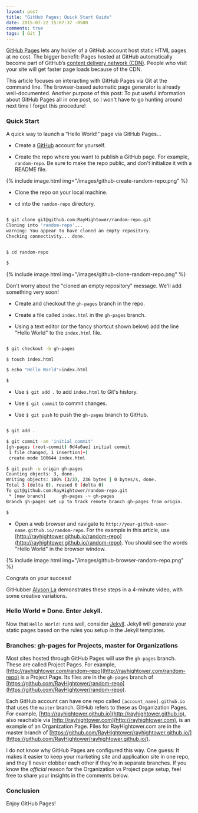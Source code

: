 ```yaml
---
layout: post
title: "GitHub Pages: Quick Start Guide"
date: 2015-07-22 15:07:37 -0500
comments: true
tags: [ Git ]
---
```

[GitHub Pages](https://pages.github.com/) lets any holder of a GitHub account host static HTML pages at no cost. The bigger benefit: Pages hosted at GitHub automatically become part of GitHub’s [content delivery network (CDN)](https://en.wikipedia.org/wiki/Content_delivery_network). People who visit your site will get faster page loads because of the CDN.

This article focuses on interacting with GitHub Pages via Git at the command line. The browser-based automatic page generator is already well-documented. Another purpose of this post: To put useful information about GitHub Pages all in one post, so I won't have to go hunting around next time I forget this procedure!

<!--more-->

### Quick Start

A quick way to launch a “Hello World!” page via GitHub Pages...

* Create a [GitHub](http://github.com) account for yourself.

* Create the repo where you want to publish a GitHub page. For example, `random-repo`. Be sure to make the repo public, and don't initialize it with a README file.

{% include image.html img="/images/github-create-random-repo.png" %}

* Clone the repo on your local machine.

* `cd` into the `random-repo` directory.

``` bash

$ git clone git@github.com:RayHightower/random-repo.git
Cloning into 'random-repo'...
warning: You appear to have cloned an empty repository.
Checking connectivity... done.


$ cd random-repo

$ 


```

{% include image.html img="/images/github-clone-random-repo.png" %}

Don't worry about the "cloned an empty repository" message. We'll add something very soon!

* Create and checkout the `gh-pages` branch in the repo.

* Create a file called `index.html` in the `gh-pages` branch.

* Using a text editor (or the fancy shortcut shown below) add the line "Hello World" to the `index.html` file.

``` bash

$ git checkout -b gh-pages

$ touch index.html

$ echo "Hello World">index.html

$ 

```

* Use `$ git add .` to add `index.html` to Git's history.

* Use `$ git commit` to commit changes.

* Use `$ git push` to push the `gh-pages` branch to GitHub.

``` bash

$ git add .

$ git commit -am 'initial commit'
[gh-pages (root-commit) 0d4a0ae] initial commit
 1 file changed, 1 insertion(+)
 create mode 100644 index.html

$ git push -u origin gh-pages
Counting objects: 3, done.
Writing objects: 100% (3/3), 236 bytes | 0 bytes/s, done.
Total 3 (delta 0), reused 0 (delta 0)
To git@github.com:RayHightower/random-repo.git
 * [new branch]      gh-pages -> gh-pages
Branch gh-pages set up to track remote branch gh-pages from origin.

$ 

```

* Open a web browser and navigate to `http://your-github-user-name.github.io/random-repo`. For the example in this article, use [http://rayhightower.github.io/random-repo](http://rayhightower.github.io/random-repo). You should see the words "Hello World" in the browser window. 

{% include image.html img="/images/github-browser-random-repo.png" %}

Congrats on your success!

GitHubber [Alyson La](https://www.youtube.com/watch?v=rRGrT0wsJxI&index=7&list=PLOnWKC1gI_ONnIjU_sQVsIGFWT06Kd3In) demonstrates these steps in a 4-minute video, with some creative variations.

### Hello World = Done. Enter Jekyll.

Now that `Hello World!` runs well, consider [Jekyll](/blog/2015/06/24/getting-started-with-jekyll/). Jekyll will generate your static pages based on the rules you setup in the Jekyll templates.

### Branches: gh-pages for Projects, master for Organizations

Most sites hosted through GitHub Pages will use the `gh-pages` branch. These are called Project Pages. For example, [http://rayhightower.com/random-repo](http://rayhightower.com/random-repo) is a Project Page. Its files are in the `gh-pages` branch of [https://github.com/RayHightower/random-repo](https://github.com/RayHightower/random-repo).

Each GitHub account can have one repo called `[account_name].github.io` that uses the `master` branch. GitHub refers to these as Organization Pages. For example, [http://rayhightower.github.io](http://rayhightower.github.io), also reachable via [http://rayhightower.com](http://rayhightower.com), is an example of an Organization Page. Files for RayHightower.com are in the master branch of [https://github.com/RayHightower/rayhightower.github.io/](https://github.com/RayHightower/rayhightower.github.io/).

I do not know why GitHub Pages are configured this way. One guess: It makes it easier to keep your marketing site and application site in one repo, and they'll never clobber each other if they're in separate branches. If you know the _official_ reason for the Organization vs Project page setup, feel free to share your insights in the comments below.

### Conclusion

Enjoy GitHub Pages!

